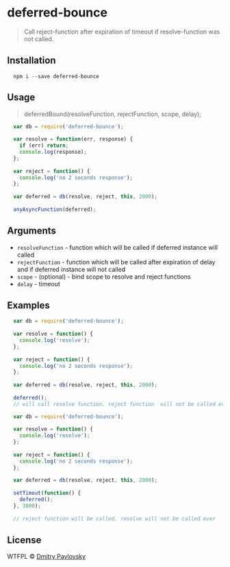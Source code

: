 # deferred-bounce

> Call reject-function after expiration of timeout if resolve-function was not called.

## Installation

```
  npm i --save deferred-bounce
```

## Usage

> deferredBound(resolveFunction, rejectFunction, scope, delay);

```js
  var db = require('deferred-bounce');
  
  var resolve = function(err, response) {
    if (err) return;
    console.log(response);
  };
  
  var reject = function() {
    console.log('no 2 seconds response');
  };
  
  var deferred = db(resolve, reject, this, 2000);
  
  anyAsyncFunction(deferred);
```

## Arguments
- `resolveFunction` - function which will be called if deferred instance will called
- `rejectFunction` - function which will be called after expiration of delay and if deferred instance will not called
- `scope` - (optional) - bind scope to resolve and reject functions
- `delay` - timeout

## Examples

```js
  var db = require('deferred-bounce');
  
  var resolve = function() {
    console.log('resolve');
  };
  
  var reject = function() {
    console.log('no 2 seconds response');
  };
  
  var deferred = db(resolve, reject, this, 2000);
  
  deferred();
  // will call resolve function. reject function  will not be called ever
```

```js
  var db = require('deferred-bounce');
  
  var resolve = function() {
    console.log('resolve');
  };
  
  var reject = function() {
    console.log('no 2 seconds response');
  };
  
  var deferred = db(resolve, reject, this, 2000);
  
  setTimout(function() {
    deferred();
  }, 3000);
  
  // reject function will be called. resolve will not be called ever
```

## License

WTFPL © [Dmitry Pavlovsky](http://paloskin.me)
